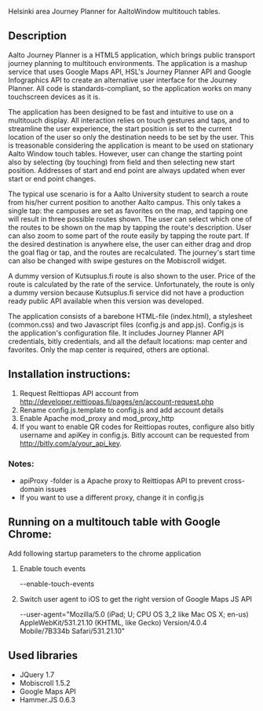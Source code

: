 Helsinki area Journey Planner for AaltoWindow multitouch tables.

Description
-----------

Aalto Journey Planner is a HTML5 application, which brings public transport journey planning to multitouch environments. The application is a mashup service that uses Google Maps API, HSL's Journey Planner API and Google Infographics API to create an alternative user interface for the Journey Planner. All code is standards-compliant, so the application works on many touchscreen devices as it is.

The application has been designed to be fast and intuitive to use on a multitouch display. All interaction relies on touch gestures and taps, and to streamline the user experience, the start position is set to the current location of the user so only the destination needs to be set by the user. This is treasonable considering the application is meant to be used on stationary Aalto Window touch tables. However, user can change the starting point also by selecting (by touching) from field and then selecting new start position. Addresses of start and end point are always updated when ever start or end point changes. 

The typical use scenario is for a Aalto University student to search a route from his/her current position to another Aalto campus. This only takes a single tap: the campuses are set as favorites on the map, and tapping one will result in three possible routes shown. The user can select which one of the routes to be shown on the map by tapping the route's description. User can also zoom to some part of the route easily by tapping the route part. If the desired destination is anywhere else, the user can either drag and drop the goal flag or tap, and the routes are recalculated. The journey's start time can also be changed with swipe gestures on the Mobiscroll widget.

A dummy version of Kutsuplus.fi route is also shown to the user. Price of the route is calculated by the rate of the service. Unfortunately, the route is only a dummy version because Kutsuplus.fi service did not have a production ready public API available when this version was developed.

The application consists of a barebone HTML-file (index.html), a stylesheet (common.css) and two Javascript files (config.js and app.js). Config.js is the application's configuration file. It includes Journey Planner API credentials, bitly credentials, and all the default locations: map center and favorites. Only the map center is required, others are optional.


Installation instructions:
--------------------------

1. Request Reittiopas API account from http://developer.reittiopas.fi/pages/en/account-request.php
2. Rename config.js.template to config.js and add account details
3. Enable Apache mod_proxy and mod_proxy_http
4. If you want to enable QR codes for Reittiopas routes, configure also bitly username and apiKey in config.js. Bitly account can be requested from http://bitly.com/a/your_api_key.

### Notes:

* apiProxy -folder is a Apache proxy to Reittiopas API to prevent cross-domain issues
* If you want to use a different proxy, change it in config.js


Running on a multitouch table with Google Chrome:
-------------------------------------------------

Add following startup parameters to the chrome application

1) Enable touch events 

    --enable-touch-events 

2) Switch user agent to iOS to get the right version of Google Maps JS API

    --user-agent="Mozilla/5.0 (iPad; U; CPU OS 3_2 like Mac OS X; en-us) AppleWebKit/531.21.10 (KHTML, like Gecko) Version/4.0.4 Mobile/7B334b Safari/531.21.10"


Used libraries
--------------

* JQuery 1.7
* Mobiscroll 1.5.2
* Google Maps API
* Hammer.JS 0.6.3